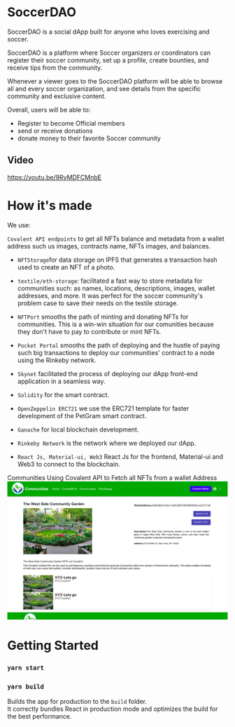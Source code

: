 # SoccerDAO
SoccerDAO  is a social dApp built for anyone who loves exercising and soccer.

SoccerDAO is a platform where Soccer organizers or coordinators can register their soccer community, set up a profile, create bounties,  and receive tips from the community.

Whenever a viewer goes to the SoccerDAO platform will be able to browse all and every soccer organization, and see details from the specific community and exclusive content.

Overall, users will be able to:
- Register to become Official members
- send or receive donations
- donate money to their favorite Soccer community

## Video
https://youtu.be/9RyMDFCMnbE

# How it's made
We use:

`Covalent API endpoints` to get all NFTs balance and metadata from a wallet address such us images, contracts name, NFTs images, and balances.

- `NFTStorage`for data storage on IPFS that generates a transaction hash used to create an NFT of a photo.

- `textile/eth-storage`: facilitated a fast way to store metadata for communities such: as names, locations, descriptions, images, wallet addresses, and more. It was perfect for the soccer community's problem case to save their needs on the textile storage.

- `NFTPort` smooths the path of minting and donating NFTs for communities. This is a win-win situation for our comunities because they don't have to pay to contribute or mint NFTs.

- `Pocket Portal` smooths the path of deploying and the hustle of paying such big transactions to deploy our communities' contract to a node using the Rinkeby network.

- `Skynet` facilitated the process of deploying our dApp front-end application in a seamless way.

- `Solidity` for the smart contract.

- `OpenZeppelin ERC721` we use the ERC721 template for faster development of the PetGram smart contract.

- `Ganache` for local blockchain development.

- `Rinkeby Network` is the network where we deployed our dApp.

- `React Js, Material-ui, Web3` React Js for the frontend, Material-ui and Web3 to connect to the blockchain.



Communities Using Covalent API to Fetch all NFTs from a wallet Address
![Main Page](https://raw.githubusercontent.com/electrone901/Communities-covalent/master/preview.png)

# Getting Started

### `yarn start`

### `yarn build`

Builds the app for production to the `build` folder.\
It correctly bundles React in production mode and optimizes the build for the best performance.
